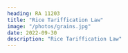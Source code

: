 ```yaml
---
heading: RA 11203
title: "Rice Tariffication Law"
image: "/photos/grains.jpg"
date: 2022-09-30
description: "Rice Tariffication Law"
---
```



